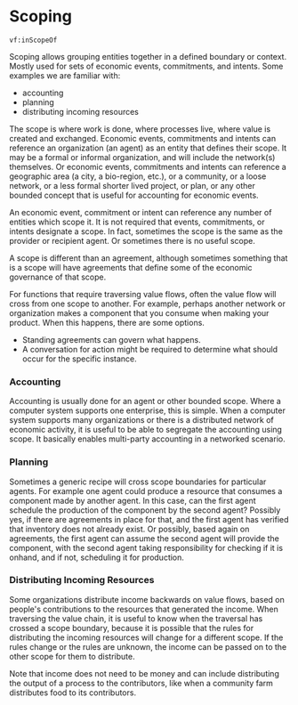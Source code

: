 # Scoping

`vf:inScopeOf`

Scoping allows grouping entities together in a defined boundary or context. Mostly used for sets of economic events, commitments, and intents.  Some examples we are familiar with:

* accounting
* planning
* distributing incoming resources

The scope is where work is done, where processes live, where value is created and exchanged. Economic events, commitments and intents can reference an organization (an agent) as an entity that defines their scope. It may be a formal or informal organization, and will include the network(s) themselves.  Or economic events, commitments and intents can reference a geographic area (a city, a bio-region, etc.), or a community, or a loose network, or a less formal shorter lived project, or plan, or any other bounded concept that is useful for accounting for economic events.

An economic event, commitment or intent can reference any number of entities which scope it. It is not required that events, commitments, or intents designate a scope.  In fact, sometimes the scope is the same as the provider or recipient agent.  Or sometimes there is no useful scope.

A scope is different than an agreement, although sometimes something that is a scope will have agreements that define some of the economic governance of that scope.

For functions that require traversing value flows, often the value flow will cross from one scope to another.  For example, perhaps another network or organization makes a component that you consume when making your product.  When this happens, there are some options.

* Standing agreements can govern what happens.
* A conversation for action might be required to determine what should occur for the specific instance.

### Accounting

Accounting is usually done for an agent or other bounded scope. Where a computer system supports one enterprise, this is simple.  When a computer system supports many organizations or there is a distributed network of economic activity, it is useful to be able to segregate the accounting using scope.  It basically enables multi-party accounting in a networked scenario.

### Planning

Sometimes a generic recipe will cross scope boundaries for particular agents. For example one agent could produce a resource that consumes a component made by another agent.  In this case, can the first agent schedule the production of the component by the second agent?  Possibly yes, if there are agreements in place for that, and the first agent has verified that inventory does not already exist.  Or possibly, based again on agreements, the first agent can assume the second agent will provide the component, with the second agent taking responsibility for checking if it is onhand, and if not, scheduling it for production.

### Distributing Incoming Resources

Some organizations distribute income backwards on value flows, based on people's contributions to the resources that generated the income.  When traversing the value chain, it is useful to know when the traversal has crossed a scope boundary, because it is possible that the rules for distributing the incoming resources will change for a different scope.  If the rules change or the rules are unknown, the income can be passed on to the other scope for them to distribute.

Note that income does not need to be money and can include distributing the output of a process to the contributors, like when a community farm distributes food to its contributors.
